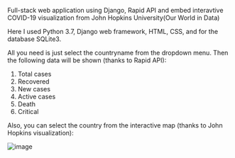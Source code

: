 Full-stack web application using Django, Rapid API and embed interavtive COVID-19 visualization from John Hopkins University(Our World in Data)

Here I used Python 3.7, Django web framework, HTML, CSS, and for the database SQLite3.

All you need is just select the countryname from the dropdown menu. Then the following data will be shown (thanks to Rapid API):
1. Total cases
2. Recovered
3. New cases
4. Active cases
5. Death
6. Critical

Also, you can select the country from the interactive map (thanks to John Hopkins visualization):

![image](https://user-images.githubusercontent.com/64093617/110859381-9ed22700-82bb-11eb-8667-aae1af6c3e32.png)
